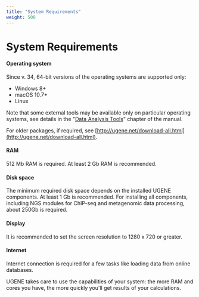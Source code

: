 ```yaml
---
title: "System Requirements"
weight: 500
---
```



# System Requirements

#### **Operating system**

Since v. 34, 64-bit versions of the operating systems are supported only:

*   Windows 8+
*   macOS 10.7+
*   Linux

Note that some external tools may be available only on particular operating systems, see details in the "[Data Analysis Tools](data-analysis-tools.md)" chapter of the manual.

For older packages, if required, see [http://ugene.net/download-all.html](http://ugene.net/download-all.html).

#### **RAM**

512 Mb RAM is required. At least 2 Gb RAM is recommended.

#### **Disk space**

The minimum required disk space depends on the installed UGENE components. At least 1 Gb is recommended. For installing all components, including NGS modules for ChIP-seq and metagenomic data processing, about 250Gb is required.

#### **Display**

It is recommended to set the screen resolution to 1280 x 720 or greater.

#### **Internet**

Internet connection is required for a few tasks like loading data from online databases.


UGENE takes care to use the capabilities of your system: the more RAM and cores you have, the more quickly you'll get results of your calculations.
